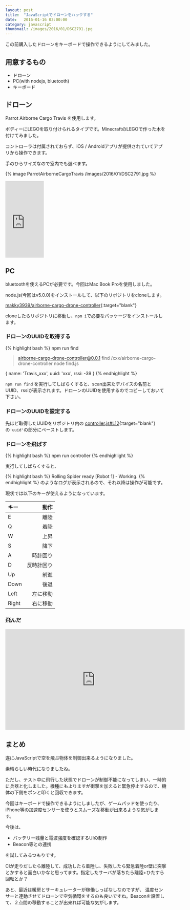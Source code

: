 ```yaml
---
layout: post
title:  "JavaScriptでドローンをハックする"
date:   2016-01-16 03:00:00
category: javascript
thumbnail: /images/2016/01/DSC2791.jpg
---
```


この前購入したドローンをキーボードで操作できるようにしてみました。

## 用意するもの
- ドローン
- PC(with nodejs, bluetooth)
- キーボード

## ドローン
Parrot Airborne Cargo Travis を使用します。

ボディーにLEGOを取り付けられるタイプです。MinecraftのLEGOで作った木を付けてみました。

コントローラは付属されておらず、iOS / Androidアプリが提供されていてアプリから操作できます。

手のひらサイズなので室内でも遊べます。

{% image ParrotAirborneCargoTravis /images/2016/01/DSC2791.jpg %}

<iframe src="http://rcm-fe.amazon-adsystem.com/e/cm?t=makkyk-22&o=9&p=8&l=as1&asins=B012SQUQZW&ref=qf_sp_asin_til&fc1=000000&IS2=1&lt1=_blank&m=amazon&lc1=0000FF&bc1=000000&bg1=FFFFFF&f=ifr" style="width:120px;height:240px;" scrolling="no" marginwidth="0" marginheight="0" frameborder="0"></iframe>


## PC

bluetoothを使えるPCが必要です。今回はMac Book Proを使用しました。

node.js(今回はv5.0.0)をインストールして、以下のリポジトリをcloneします。

[makky3939/airborne-cargo-drone-controller](https://github.com/makky3939/airborne-cargo-drone-controller){:target="blank"}

cloneしたらリポジトリに移動し、`npm i`で必要なパッケージをインストールします。

### ドローンのUUIDを取得する

{% highlight bash %}
npm run find

> airborne-cargo-drone-controller@0.0.1 find /xxx/airborne-cargo-drone-controller
> node find.js

{ name: 'Travis_xxx',
  uuid: 'xxx',
  rssi: -39 }
{% endhighlight %}

`npm run find` を実行してしばらくすると、scan出来たデバイスの名前とUUID、rssiが表示されます。ドローンのUUIDを使用するのでコピーしておいて下さい。

### ドローンのUUIDを設定する

先ほど取得したUUIDをリポジトリ内の
[controller.js#L12](https://github.com/makky3939/airborne-cargo-drone-controller/blob/master/controller.js#L12){:target="blank"}の`'uuid'`の部分にペーストします。

### ドローンを飛ばす

{% highlight bash %}
npm run controller
{% endhighlight %}

実行してしばらくすると、

{% highlight bash %}
Rolling Spider ready
[Robot 1] - Working.
{% endhighlight %}
のようなログが表示されるので、それ以降は操作が可能です。

現状では以下のキーが使えるようになっています。

| キー      |動作       |
|:----------|----------:|
|E       |離陸       |
|Q        |着陸        |
|W       |上昇       |
|S       |降下       |
|A       |時計回り       |
|D       |反時計回り       |
|Up       |前進       |
|Down       |後退       |
|Left       |左に移動       |
|Right       |右に移動       |

### 飛んだ

<iframe width="560" height="315" src="https://www.youtube.com/embed/fxF7r1xOoS0" frameborder="0" allowfullscreen></iframe>

## まとめ
遂にJavaScriptで空を飛ぶ物体を制御出来るようになりました。

素晴らしい時代になりましたね。

ただし、テスト中に飛行した状態でドローンが制御不能になってしまい、一時的に兵器と化しました。機種にもよりますが衝撃を加えると緊急停止するので、機体の下側をポンと叩くと回収できます。

今回はキーボードで操作できるようにしましたが、ゲームパッドを使ったり、iPhone等の加速度センサーを使うとスムーズな移動が出来るような気がします。

今後は、

- バッテリー残量と電波強度を確認するUIの制作
- Beacon等との連携

を試してみるつもりです。

CIが走りだしたら離陸して、成功したら着陸し、失敗したら緊急着陸or壁に突撃とかすると面白いかなと思ってます。指定したサーバが落ちたら離陸+ひたすら回転とか？

あと、最近は暖房とサーキュレーターが稼働しっぱなしなのですが、
温度センサーと連動させてドローンで空気循環をするのも良いですね。Beaconを設置して、２点間の移動することが出来れば可能な気がします。
